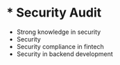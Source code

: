 # \* Security Audit

* Strong knowledge in security 
* Security
* Security compliance in fintech
* Security in backend development

